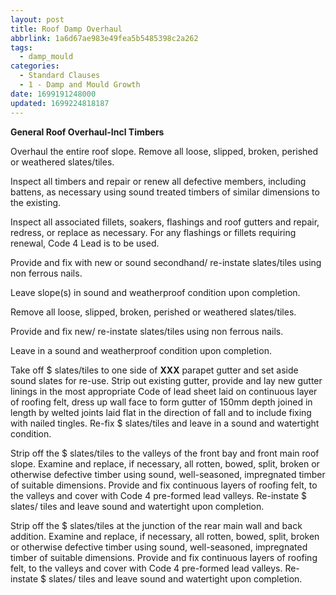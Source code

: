 ```yaml
---
layout: post
title: Roof Damp Overhaul
abbrlink: 1a6d67ae983e49fea5b5485398c2a262
tags:
  - damp_mould
categories:
  - Standard Clauses
  - 1 - Damp and Mould Growth
date: 1699191248000
updated: 1699224818187
---
```


**General Roof Overhaul-Incl Timbers**

Overhaul the entire roof slope. Remove all loose, slipped, broken, perished or weathered slates/tiles.

Inspect all timbers and repair or renew all defective members, including battens, as necessary using sound treated timbers of similar dimensions to the existing.

Inspect all associated fillets, soakers, flashings and roof gutters and repair, redress, or replace as necessary. For any flashings or fillets requiring renewal, Code 4 Lead is to be used.

Provide and fix with new or sound secondhand/ re-instate slates/tiles using non ferrous nails.

Leave slope(s) in sound and weatherproof condition upon completion.

Remove all loose, slipped, broken, perished or weathered slates/tiles.

Provide and fix new/ re-instate slates/tiles using non ferrous nails.

Leave in a sound and weatherproof condition upon completion.

Take off $ slates/tiles to one side of **XXX** parapet gutter and set aside sound slates for re-use. Strip out existing gutter, provide and lay new gutter linings in the most appropriate Code of lead sheet laid on continuous layer of roofing felt, dress up wall face to form gutter of 150mm depth joined in length by welted joints laid flat in the direction of fall and to include fixing with nailed tingles. Re-fix $ slates/tiles and leave in a sound and watertight condition.

Strip off the $ slates/tiles to the valleys of the front bay and front main roof slope. Examine and replace, if necessary, all rotten, bowed, split, broken or otherwise defective timber using sound, well-seasoned, impregnated timber of suitable dimensions. Provide and fix continuous layers of roofing felt, to the valleys and cover with Code 4 pre-formed lead valleys. Re-instate $ slates/ tiles and leave sound and watertight upon completion.

Strip off the $ slates/tiles at the junction of the rear main wall and back addition. Examine and replace, if necessary, all rotten, bowed, split, broken or otherwise defective timber using sound, well-seasoned, impregnated timber of suitable dimensions. Provide and fix continuous layers of roofing felt, to the valleys and cover with Code 4 pre-formed lead valleys. Re-instate $ slates/ tiles and leave sound and watertight upon completion.
